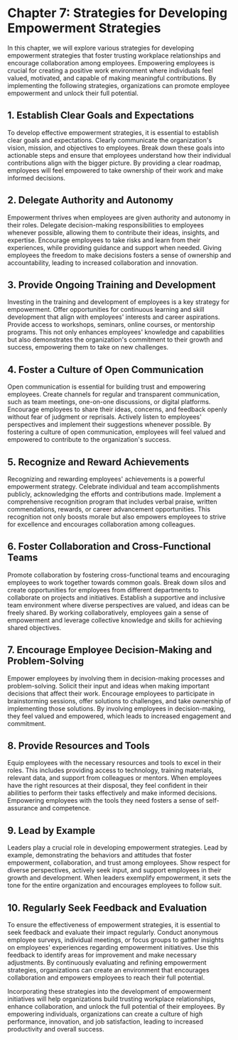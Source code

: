 Chapter 7: Strategies for Developing Empowerment Strategies
===========================================================

In this chapter, we will explore various strategies for developing empowerment strategies that foster trusting workplace relationships and encourage collaboration among employees. Empowering employees is crucial for creating a positive work environment where individuals feel valued, motivated, and capable of making meaningful contributions. By implementing the following strategies, organizations can promote employee empowerment and unlock their full potential.

**1. Establish Clear Goals and Expectations**
---------------------------------------------

To develop effective empowerment strategies, it is essential to establish clear goals and expectations. Clearly communicate the organization's vision, mission, and objectives to employees. Break down these goals into actionable steps and ensure that employees understand how their individual contributions align with the bigger picture. By providing a clear roadmap, employees will feel empowered to take ownership of their work and make informed decisions.

**2. Delegate Authority and Autonomy**
--------------------------------------

Empowerment thrives when employees are given authority and autonomy in their roles. Delegate decision-making responsibilities to employees whenever possible, allowing them to contribute their ideas, insights, and expertise. Encourage employees to take risks and learn from their experiences, while providing guidance and support when needed. Giving employees the freedom to make decisions fosters a sense of ownership and accountability, leading to increased collaboration and innovation.

**3. Provide Ongoing Training and Development**
-----------------------------------------------

Investing in the training and development of employees is a key strategy for empowerment. Offer opportunities for continuous learning and skill development that align with employees' interests and career aspirations. Provide access to workshops, seminars, online courses, or mentorship programs. This not only enhances employees' knowledge and capabilities but also demonstrates the organization's commitment to their growth and success, empowering them to take on new challenges.

**4. Foster a Culture of Open Communication**
---------------------------------------------

Open communication is essential for building trust and empowering employees. Create channels for regular and transparent communication, such as team meetings, one-on-one discussions, or digital platforms. Encourage employees to share their ideas, concerns, and feedback openly without fear of judgment or reprisals. Actively listen to employees' perspectives and implement their suggestions whenever possible. By fostering a culture of open communication, employees will feel valued and empowered to contribute to the organization's success.

**5. Recognize and Reward Achievements**
----------------------------------------

Recognizing and rewarding employees' achievements is a powerful empowerment strategy. Celebrate individual and team accomplishments publicly, acknowledging the efforts and contributions made. Implement a comprehensive recognition program that includes verbal praise, written commendations, rewards, or career advancement opportunities. This recognition not only boosts morale but also empowers employees to strive for excellence and encourages collaboration among colleagues.

**6. Foster Collaboration and Cross-Functional Teams**
------------------------------------------------------

Promote collaboration by fostering cross-functional teams and encouraging employees to work together towards common goals. Break down silos and create opportunities for employees from different departments to collaborate on projects and initiatives. Establish a supportive and inclusive team environment where diverse perspectives are valued, and ideas can be freely shared. By working collaboratively, employees gain a sense of empowerment and leverage collective knowledge and skills for achieving shared objectives.

**7. Encourage Employee Decision-Making and Problem-Solving**
-------------------------------------------------------------

Empower employees by involving them in decision-making processes and problem-solving. Solicit their input and ideas when making important decisions that affect their work. Encourage employees to participate in brainstorming sessions, offer solutions to challenges, and take ownership of implementing those solutions. By involving employees in decision-making, they feel valued and empowered, which leads to increased engagement and commitment.

**8. Provide Resources and Tools**
----------------------------------

Equip employees with the necessary resources and tools to excel in their roles. This includes providing access to technology, training materials, relevant data, and support from colleagues or mentors. When employees have the right resources at their disposal, they feel confident in their abilities to perform their tasks effectively and make informed decisions. Empowering employees with the tools they need fosters a sense of self-assurance and competence.

**9. Lead by Example**
----------------------

Leaders play a crucial role in developing empowerment strategies. Lead by example, demonstrating the behaviors and attitudes that foster empowerment, collaboration, and trust among employees. Show respect for diverse perspectives, actively seek input, and support employees in their growth and development. When leaders exemplify empowerment, it sets the tone for the entire organization and encourages employees to follow suit.

**10. Regularly Seek Feedback and Evaluation**
----------------------------------------------

To ensure the effectiveness of empowerment strategies, it is essential to seek feedback and evaluate their impact regularly. Conduct anonymous employee surveys, individual meetings, or focus groups to gather insights on employees' experiences regarding empowerment initiatives. Use this feedback to identify areas for improvement and make necessary adjustments. By continuously evaluating and refining empowerment strategies, organizations can create an environment that encourages collaboration and empowers employees to reach their full potential.

Incorporating these strategies into the development of empowerment initiatives will help organizations build trusting workplace relationships, enhance collaboration, and unlock the full potential of their employees. By empowering individuals, organizations can create a culture of high performance, innovation, and job satisfaction, leading to increased productivity and overall success.
